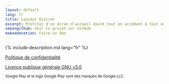 ```yaml
---
layout: default
lang: fr
title: Lanceur Discret
excerpt: Profitez d'un écran d'accueil épuré tout en accédant à tout en un instant
seeongithub: Voir le projet sur GitHub
makeadonation: Faire un don
---
```


{% include description.md lang="fr" %}

[Politique de confidentialité](privacy-policy-discreet-launcher.html)

[Licence publique générale GNU v3.0](https://www.gnu.org/licenses/gpl-3.0.txt)

<small>Google Play et le logo Google Play sont des marques de Google LLC.</small>
